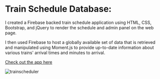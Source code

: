 # Train Schedule Database: 

I created a Firebase backed train schedule application using HTML, CSS, Bootstrap, and jQuery to render the schedule and admin panel on the web page.

I then used Firebase to host a globally available set of data that is retrieved and manipulated using Moment.js to provide up-to-date information about various trains' arrival times and minutes to arrival.

[Check out the app here](https://haleylanebrown.github.io/TrainScheduler/)

![trainscheduler](https://user-images.githubusercontent.com/47645417/58118059-506f0800-7bbd-11e9-8ae0-190fb2be7a72.png)
